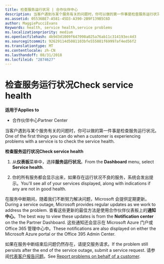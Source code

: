 ```yaml
---
title: 检查服务运行状况 | 合作伙伴中心
description: 当客户遇到与某个服务有关的问题时，你可以做的第一件事是检查服务运行状况。
ms.assetid: 05536BE7-A581-45D3-A390-2B9F139B5C6D
author: MaggiePucciEvans
Keywords: health, service health,service problems
ms.localizationpriority: medium
ms.openlocfilehash: 4b9d3d1009f647098a025a76ab11c314193ec4d3
ms.sourcegitcommit: 92629114d5081103bfe555081f69997af4ed56f2
ms.translationtype: MT
ms.contentlocale: zh-CN
ms.lasthandoff: 08/31/2018
ms.locfileid: "2874627"
---
```

# <a name="check-service-health"></a><span data-ttu-id="47aa0-103">检查服务运行状况</span><span class="sxs-lookup"><span data-stu-id="47aa0-103">Check service health</span></span>

**<span data-ttu-id="47aa0-104">适用于</span><span class="sxs-lookup"><span data-stu-id="47aa0-104">Applies to</span></span>**

-  <span data-ttu-id="47aa0-105">合作伙伴中心</span><span class="sxs-lookup"><span data-stu-id="47aa0-105">Partner Center</span></span>

<span data-ttu-id="47aa0-106">当客户遇到与某个服务有关的问题时，你可以做的第一件事是检查服务运行状况。</span><span class="sxs-lookup"><span data-stu-id="47aa0-106">One of the first things you can do when a customer is experiencing problems with a service is to check the service health.</span></span>

**<span data-ttu-id="47aa0-107">检查服务运行状况</span><span class="sxs-lookup"><span data-stu-id="47aa0-107">Check service health</span></span>**

1.  <span data-ttu-id="47aa0-108">从**仪表板**菜单中，选择**服务运行状况**。</span><span class="sxs-lookup"><span data-stu-id="47aa0-108">From the **Dashboard** menu, select **Service health**.</span></span> 

2.  <span data-ttu-id="47aa0-109">你的所有服务都会显示出来，如果存在运行状况不良的服务，系统会发出提示。</span><span class="sxs-lookup"><span data-stu-id="47aa0-109">You'll see all of your services displayed, along with indications if any are not in good health.</span></span> 

<span data-ttu-id="47aa0-110">在服务中断期间，随着我们不断努力解决问题，Microsoft 会提供定期更新。</span><span class="sxs-lookup"><span data-stu-id="47aa0-110">During a service outage, Microsoft provides regular updates as we work to address the problem.</span></span> <span data-ttu-id="47aa0-111">查看这些更新的最佳方法是使用合作伙伴仪表板上的**通知中心**。</span><span class="sxs-lookup"><span data-stu-id="47aa0-111">The best way to view these updates is from the **Notification center** on the the Partner Dashboard.</span></span> <span data-ttu-id="47aa0-112">这些通知还会显示在 Microsoft Azure 门户或 Office 365 管理中心中。</span><span class="sxs-lookup"><span data-stu-id="47aa0-112">These notifications are also displayed on either the Microsoft Azure portal or the Office 395 Admin Center.</span></span>

<span data-ttu-id="47aa0-113">如果在服务中断结束后问题仍然存在，请提交服务请求。</span><span class="sxs-lookup"><span data-stu-id="47aa0-113">If the problem still persists after the end of the service outage, submit a service request.</span></span> <span data-ttu-id="47aa0-114">请参阅[代表客户报告问题](report-problems-on-behalf-of-a-customer.md)。</span><span class="sxs-lookup"><span data-stu-id="47aa0-114">See [Report problems on behalf of a customer](report-problems-on-behalf-of-a-customer.md).</span></span>

 

 



